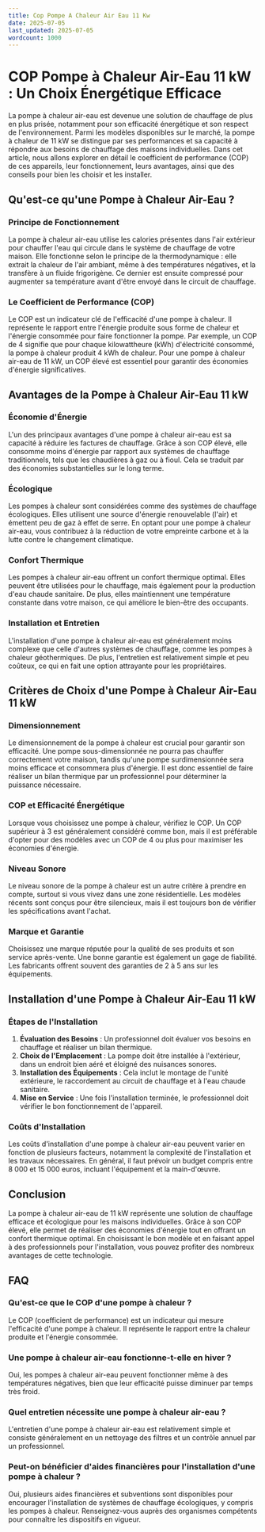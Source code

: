 ```yaml
---
title: Cop Pompe A Chaleur Air Eau 11 Kw
date: 2025-07-05
last_updated: 2025-07-05
wordcount: 1000
---
```


# COP Pompe à Chaleur Air-Eau 11 kW : Un Choix Énergétique Efficace

La pompe à chaleur air-eau est devenue une solution de chauffage de plus en plus prisée, notamment pour son efficacité énergétique et son respect de l'environnement. Parmi les modèles disponibles sur le marché, la pompe à chaleur de 11 kW se distingue par ses performances et sa capacité à répondre aux besoins de chauffage des maisons individuelles. Dans cet article, nous allons explorer en détail le coefficient de performance (COP) de ces appareils, leur fonctionnement, leurs avantages, ainsi que des conseils pour bien les choisir et les installer.

## Qu'est-ce qu'une Pompe à Chaleur Air-Eau ?

### Principe de Fonctionnement

La pompe à chaleur air-eau utilise les calories présentes dans l'air extérieur pour chauffer l'eau qui circule dans le système de chauffage de votre maison. Elle fonctionne selon le principe de la thermodynamique : elle extrait la chaleur de l'air ambiant, même à des températures négatives, et la transfère à un fluide frigorigène. Ce dernier est ensuite compressé pour augmenter sa température avant d'être envoyé dans le circuit de chauffage.

### Le Coefficient de Performance (COP)

Le COP est un indicateur clé de l'efficacité d'une pompe à chaleur. Il représente le rapport entre l'énergie produite sous forme de chaleur et l'énergie consommée pour faire fonctionner la pompe. Par exemple, un COP de 4 signifie que pour chaque kilowattheure (kWh) d'électricité consommé, la pompe à chaleur produit 4 kWh de chaleur. Pour une pompe à chaleur air-eau de 11 kW, un COP élevé est essentiel pour garantir des économies d'énergie significatives.

## Avantages de la Pompe à Chaleur Air-Eau 11 kW

### Économie d'Énergie

L'un des principaux avantages d'une pompe à chaleur air-eau est sa capacité à réduire les factures de chauffage. Grâce à son COP élevé, elle consomme moins d'énergie par rapport aux systèmes de chauffage traditionnels, tels que les chaudières à gaz ou à fioul. Cela se traduit par des économies substantielles sur le long terme.

### Écologique

Les pompes à chaleur sont considérées comme des systèmes de chauffage écologiques. Elles utilisent une source d'énergie renouvelable (l'air) et émettent peu de gaz à effet de serre. En optant pour une pompe à chaleur air-eau, vous contribuez à la réduction de votre empreinte carbone et à la lutte contre le changement climatique.

### Confort Thermique

Les pompes à chaleur air-eau offrent un confort thermique optimal. Elles peuvent être utilisées pour le chauffage, mais également pour la production d'eau chaude sanitaire. De plus, elles maintiennent une température constante dans votre maison, ce qui améliore le bien-être des occupants.

### Installation et Entretien

L'installation d'une pompe à chaleur air-eau est généralement moins complexe que celle d'autres systèmes de chauffage, comme les pompes à chaleur géothermiques. De plus, l'entretien est relativement simple et peu coûteux, ce qui en fait une option attrayante pour les propriétaires.

## Critères de Choix d'une Pompe à Chaleur Air-Eau 11 kW

### Dimensionnement

Le dimensionnement de la pompe à chaleur est crucial pour garantir son efficacité. Une pompe sous-dimensionnée ne pourra pas chauffer correctement votre maison, tandis qu'une pompe surdimensionnée sera moins efficace et consommera plus d'énergie. Il est donc essentiel de faire réaliser un bilan thermique par un professionnel pour déterminer la puissance nécessaire.

### COP et Efficacité Énergétique

Lorsque vous choisissez une pompe à chaleur, vérifiez le COP. Un COP supérieur à 3 est généralement considéré comme bon, mais il est préférable d'opter pour des modèles avec un COP de 4 ou plus pour maximiser les économies d'énergie.

### Niveau Sonore

Le niveau sonore de la pompe à chaleur est un autre critère à prendre en compte, surtout si vous vivez dans une zone résidentielle. Les modèles récents sont conçus pour être silencieux, mais il est toujours bon de vérifier les spécifications avant l'achat.

### Marque et Garantie

Choisissez une marque réputée pour la qualité de ses produits et son service après-vente. Une bonne garantie est également un gage de fiabilité. Les fabricants offrent souvent des garanties de 2 à 5 ans sur les équipements.

## Installation d'une Pompe à Chaleur Air-Eau 11 kW

### Étapes de l'Installation

1. **Évaluation des Besoins** : Un professionnel doit évaluer vos besoins en chauffage et réaliser un bilan thermique.
2. **Choix de l'Emplacement** : La pompe doit être installée à l'extérieur, dans un endroit bien aéré et éloigné des nuisances sonores.
3. **Installation des Équipements** : Cela inclut le montage de l'unité extérieure, le raccordement au circuit de chauffage et à l'eau chaude sanitaire.
4. **Mise en Service** : Une fois l'installation terminée, le professionnel doit vérifier le bon fonctionnement de l'appareil.

### Coûts d'Installation

Les coûts d'installation d'une pompe à chaleur air-eau peuvent varier en fonction de plusieurs facteurs, notamment la complexité de l'installation et les travaux nécessaires. En général, il faut prévoir un budget compris entre 8 000 et 15 000 euros, incluant l'équipement et la main-d'œuvre.

## Conclusion

La pompe à chaleur air-eau de 11 kW représente une solution de chauffage efficace et écologique pour les maisons individuelles. Grâce à son COP élevé, elle permet de réaliser des économies d'énergie tout en offrant un confort thermique optimal. En choisissant le bon modèle et en faisant appel à des professionnels pour l'installation, vous pouvez profiter des nombreux avantages de cette technologie.

## FAQ

### Qu'est-ce que le COP d'une pompe à chaleur ?

Le COP (coefficient de performance) est un indicateur qui mesure l'efficacité d'une pompe à chaleur. Il représente le rapport entre la chaleur produite et l'énergie consommée.

### Une pompe à chaleur air-eau fonctionne-t-elle en hiver ?

Oui, les pompes à chaleur air-eau peuvent fonctionner même à des températures négatives, bien que leur efficacité puisse diminuer par temps très froid.

### Quel entretien nécessite une pompe à chaleur air-eau ?

L'entretien d'une pompe à chaleur air-eau est relativement simple et consiste généralement en un nettoyage des filtres et un contrôle annuel par un professionnel.

### Peut-on bénéficier d'aides financières pour l'installation d'une pompe à chaleur ?

Oui, plusieurs aides financières et subventions sont disponibles pour encourager l'installation de systèmes de chauffage écologiques, y compris les pompes à chaleur. Renseignez-vous auprès des organismes compétents pour connaître les dispositifs en vigueur.